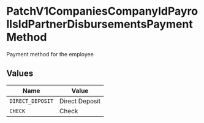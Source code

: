# PatchV1CompaniesCompanyIdPayrollsIdPartnerDisbursementsPaymentMethod

Payment method for the employee


## Values

| Name             | Value            |
| ---------------- | ---------------- |
| `DIRECT_DEPOSIT` | Direct Deposit   |
| `CHECK`          | Check            |